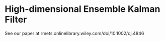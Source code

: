 # High-dimensional Ensemble Kalman Filter

 See our paper at rmets.onlinelibrary.wiley.com/doi/10.1002/qj.4846
